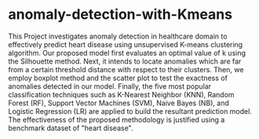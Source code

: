 # anomaly-detection-with-Kmeans

This Project investigates anomaly detection in healthcare domain to effectively predict heart disease using unsupervised K-means clustering algorithm. Our proposed model first evaluates an optimal value of k using the Silhouette method. Next, it intends to locate anomalies which are far from a certain threshold distance with respect to their clusters. Then, we employ boxplot method and the scatter plot to test the exactness of anomalies detected in our model. Finally, the five most popular classification techniques such as K-Nearest Neighbor (KNN), Random Forest (RF), Support Vector Machines (SVM), Naive Bayes (NB), and Logistic Regression (LR) are applied to build the resultant prediction model. The effectiveness of the proposed methodology is justified using a benchmark dataset of "heart disease".
